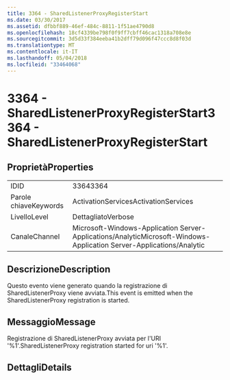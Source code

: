 ```yaml
---
title: 3364 - SharedListenerProxyRegisterStart
ms.date: 03/30/2017
ms.assetid: dfbbf889-46ef-484c-8811-1f51ae4790d8
ms.openlocfilehash: 18cf4339be798f0f9ff7cbff46cac1318a708e8e
ms.sourcegitcommit: 3d5d33f384eeba41b2dff79d096f47ccc8d8f03d
ms.translationtype: MT
ms.contentlocale: it-IT
ms.lasthandoff: 05/04/2018
ms.locfileid: "33464068"
---
```

# <a name="3364---sharedlistenerproxyregisterstart"></a><span data-ttu-id="31867-102">3364 - SharedListenerProxyRegisterStart</span><span class="sxs-lookup"><span data-stu-id="31867-102">3364 - SharedListenerProxyRegisterStart</span></span>
## <a name="properties"></a><span data-ttu-id="31867-103">Proprietà</span><span class="sxs-lookup"><span data-stu-id="31867-103">Properties</span></span>  
  
|||  
|-|-|  
|<span data-ttu-id="31867-104">ID</span><span class="sxs-lookup"><span data-stu-id="31867-104">ID</span></span>|<span data-ttu-id="31867-105">3364</span><span class="sxs-lookup"><span data-stu-id="31867-105">3364</span></span>|  
|<span data-ttu-id="31867-106">Parole chiave</span><span class="sxs-lookup"><span data-stu-id="31867-106">Keywords</span></span>|<span data-ttu-id="31867-107">ActivationServices</span><span class="sxs-lookup"><span data-stu-id="31867-107">ActivationServices</span></span>|  
|<span data-ttu-id="31867-108">Livello</span><span class="sxs-lookup"><span data-stu-id="31867-108">Level</span></span>|<span data-ttu-id="31867-109">Dettagliato</span><span class="sxs-lookup"><span data-stu-id="31867-109">Verbose</span></span>|  
|<span data-ttu-id="31867-110">Canale</span><span class="sxs-lookup"><span data-stu-id="31867-110">Channel</span></span>|<span data-ttu-id="31867-111">Microsoft-Windows-Application Server-Applications/Analytic</span><span class="sxs-lookup"><span data-stu-id="31867-111">Microsoft-Windows-Application Server-Applications/Analytic</span></span>|  
  
## <a name="description"></a><span data-ttu-id="31867-112">Descrizione</span><span class="sxs-lookup"><span data-stu-id="31867-112">Description</span></span>  
 <span data-ttu-id="31867-113">Questo evento viene generato quando la registrazione di SharedListenerProxy viene avviata.</span><span class="sxs-lookup"><span data-stu-id="31867-113">This event is emitted when the SharedListenerProxy registration is started.</span></span>  
  
## <a name="message"></a><span data-ttu-id="31867-114">Messaggio</span><span class="sxs-lookup"><span data-stu-id="31867-114">Message</span></span>  
 <span data-ttu-id="31867-115">Registrazione di SharedListenerProxy avviata per l'URI '%1'.</span><span class="sxs-lookup"><span data-stu-id="31867-115">SharedListenerProxy registration started for uri '%1'.</span></span>  
  
## <a name="details"></a><span data-ttu-id="31867-116">Dettagli</span><span class="sxs-lookup"><span data-stu-id="31867-116">Details</span></span>
